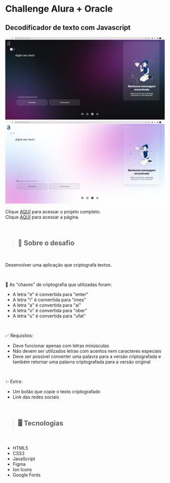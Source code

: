 # Challenge Alura + Oracle
## Decodificador de texto com Javascript

<img src="./imgs/preview_dark_mode.png" width=550>
<img src="./imgs/preview_light_mode.png" width=550>

Clique [AQUI](https://github.com/thiagofeldner/Decodificador-de-Texto) para acessar o projeto completo.
<br>
Clique [AQUI](https://thiagofeldner.github.io/Decodificador-de-Texto/) para acessar a página.

<br>

> ## 📝 Sobre o desafio
<br>

Desenvolver uma aplicação que criptografa textos.

<br>

🔑 As "chaves" de criptografia que utilizadas foram:
- A letra "e" é convertida para "enter"
- A letra "i" é convertida para "imes"
- A letra "a" é convertida para "ai"
- A letra "o" é convertida para "ober"
- A letra "u" é convertida para "ufat"

<br>

✅ Requisitos:

- Deve funcionar apenas com letras minúsculas
- Não devem ser utilizados letras com acentos nem caracteres especiais
- Deve ser possível converter uma palavra para a versão criptografada e também retornar uma palavra criptografada para a versão original

<br>

✨ Extra:
- Um botão que copie o texto criptografado
- Link das redes sociais

<br>

> ## 🖥️ Tecnologias
<br>

- HTML5
- CSS3
- JavaScript
- Figma
- Ion Icons
- Google Fonts